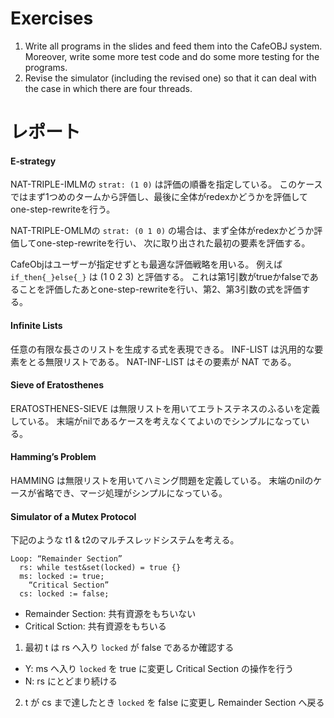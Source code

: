 # Exercises
1. Write all programs in the slides and feed them into the CafeOBJ system. Moreover, write some more test code and do some more testing for the programs.
2. Revise the simulator (including the revised one) so that it can deal with the case in which there are four threads.

# レポート

#### E‐strategy

NAT-TRIPLE-IMLMの `strat: (1 0)` は評価の順番を指定している。
このケースではまず1つめのタームから評価し、最後に全体がredexかどうかを評価してone-step-rewriteを行う。

NAT-TRIPLE-OMLMの `strat: (0 1 0)` の場合は、まず全体がredexかどうか評価してone-step-rewriteを行い、
次に取り出された最初の要素を評価する。

CafeObjはユーザーが指定せずとも最適な評価戦略を用いる。
例えば `if_then{_}else{_}` は (1 0 2 3) と評価する。
これは第1引数がtrueかfalseであることを評価したあとone-step-rewriteを行い、第2、第3引数の式を評価する。

#### Infinite Lists

任意の有限な長さのリストを生成する式を表現できる。
INF-LIST は汎用的な要素をとる無限リストである。
NAT-INF-LIST はその要素が NAT である。

#### Sieve of Eratosthenes

ERATOSTHENES-SIEVE は無限リストを用いてエラトステネスのふるいを定義している。
末端がnilであるケースを考えなくてよいのでシンプルになっている。

#### Hamming’s Problem

HAMMING は無限リストを用いてハミング問題を定義している。
末端のnilのケースが省略でき、マージ処理がシンプルになっている。

#### Simulator of a Mutex Protocol

下記のような t1 & t2のマルチスレッドシステムを考える。

```
Loop: “Remainder Section”
  rs: while test&set(locked) = true {}
  ms: locked := true;
    “Critical Section”
  cs: locked := false;
```

* Remainder Section: 共有資源をもちいない
* Critical Sction: 共有資源をもちいる

1. 最初 t は rs へ入り `locked` が false であるか確認する
  - Y: ms へ入り `locked` を true に変更し Critical Section の操作を行う
  - N: rs にとどまり続ける
2. t が cs まで達したとき `locked` を false に変更し Remainder Section へ戻る
